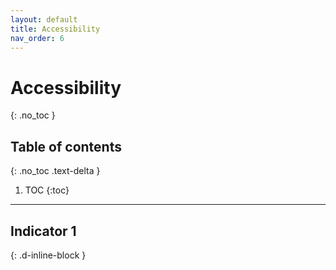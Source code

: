 ```yaml
---
layout: default
title: Accessibility
nav_order: 6
---
```


# Accessibility
{: .no_toc }

## Table of contents
{: .no_toc .text-delta }

1. TOC
{:toc}

---

## Indicator 1
{: .d-inline-block }
